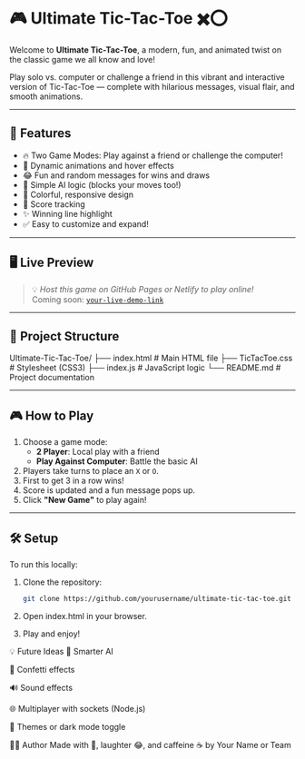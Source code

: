 # 🎮 Ultimate Tic-Tac-Toe ✖️⭕️

Welcome to **Ultimate Tic-Tac-Toe**, a modern, fun, and animated twist on the classic game we all know and love!

Play solo vs. computer or challenge a friend in this vibrant and interactive version of Tic-Tac-Toe — complete with hilarious messages, visual flair, and smooth animations.

---

## 🚀 Features

- 🔥 Two Game Modes: Play against a friend or challenge the computer!
- 🎉 Dynamic animations and hover effects
- 😂 Fun and random messages for wins and draws
- 🧠 Simple AI logic (blocks your moves too!)
- 🎨 Colorful, responsive design
- 🎯 Score tracking
- ✨ Winning line highlight
- ✅ Easy to customize and expand!

---

## 🖥️ Live Preview

> 💡 *Host this game on GitHub Pages or Netlify to play online!*  
> Coming soon: [`your-live-demo-link`](#)

---

## 📂 Project Structure

Ultimate-Tic-Tac-Toe/
├── index.html # Main HTML file
├── TicTacToe.css # Stylesheet (CSS3)
├── index.js # JavaScript logic
└── README.md # Project documentation


---

## 🎮 How to Play

1. Choose a game mode:
   - **2 Player**: Local play with a friend
   - **Play Against Computer**: Battle the basic AI
2. Players take turns to place an `X` or `O`.
3. First to get 3 in a row wins!
4. Score is updated and a fun message pops up.
5. Click **"New Game"** to play again!

---

## 🛠️ Setup

To run this locally:

1. Clone the repository:
   ```bash
   git clone https://github.com/yourusername/ultimate-tic-tac-toe.git

2. Open index.html in your browser.

3. Play and enjoy!

💡 Future Ideas
🧠 Smarter AI

🌈 Confetti effects

🔊 Sound effects

🌐 Multiplayer with sockets (Node.js)

🎨 Themes or dark mode toggle

🧑‍💻 Author
Made with 💖, laughter 😂, and caffeine ☕ by Your Name or Team

